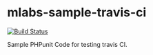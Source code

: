 # mlabs-sample-travis-ci

[![Build Status](https://secure.travis-ci.org/esouillat/mlabs-sample-travis-ci.png)](https://secure.travis-ci.org/esouillat/mlabs-sample-travis-ci)

Sample PHPunit Code for testing travis CI.